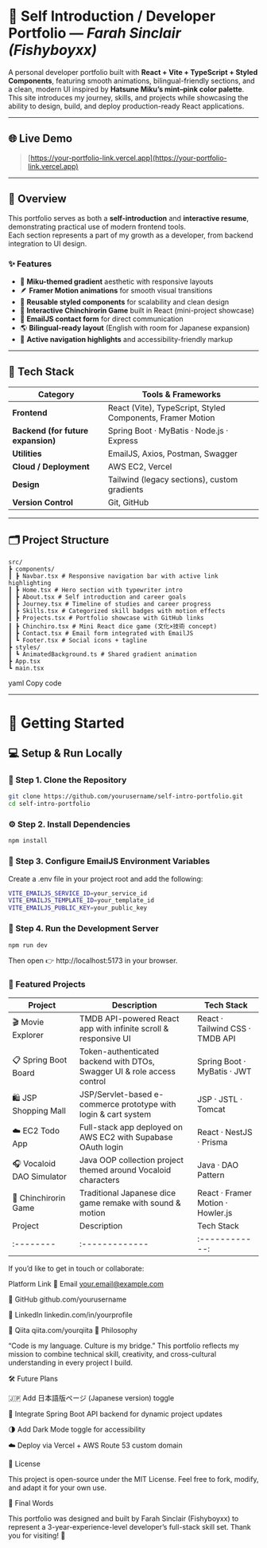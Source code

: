 # 🌸 Self Introduction / Developer Portfolio — *Farah Sinclair (Fishyboyxx)*

A personal developer portfolio built with **React + Vite + TypeScript + Styled Components**, featuring smooth animations, bilingual-friendly sections, and a clean, modern UI inspired by **Hatsune Miku’s mint–pink color palette**.  
This site introduces my journey, skills, and projects while showcasing the ability to design, build, and deploy production-ready React applications.

---

## 🌐 Live Demo
> [https://your-portfolio-link.vercel.app](https://your-portfolio-link.vercel.app)

---

## 🧭 Overview

This portfolio serves as both a **self-introduction** and **interactive resume**, demonstrating practical use of modern frontend tools.  
Each section represents a part of my growth as a developer, from backend integration to UI design.

### ✨ Features
- 🎨 **Miku-themed gradient** aesthetic with responsive layouts  
- 🪶 **Framer Motion animations** for smooth visual transitions  
- 🧠 **Reusable styled components** for scalability and clean design  
- 🧩 **Interactive Chinchirorin Game** built in React (mini-project showcase)  
- 💬 **EmailJS contact form** for direct communication  
- 🌎 **Bilingual-ready layout** (English with room for Japanese expansion)  
- 🔗 **Active navigation highlights** and accessibility-friendly markup

---

## 🧱 Tech Stack

| Category | Tools & Frameworks |
|-----------|--------------------|
| **Frontend** | React (Vite), TypeScript, Styled Components, Framer Motion |
| **Backend (for future expansion)** | Spring Boot · MyBatis · Node.js · Express |
| **Utilities** | EmailJS, Axios, Postman, Swagger |
| **Cloud / Deployment** | AWS EC2, Vercel |
| **Design** | Tailwind (legacy sections), custom gradients |
| **Version Control** | Git, GitHub |

---

## 🗂️ Project Structure

```
src/
┣ components/
┃ ┣ Navbar.tsx # Responsive navigation bar with active link highlighting
┃ ┣ Home.tsx # Hero section with typewriter intro
┃ ┣ About.tsx # Self introduction and career goals
┃ ┣ Journey.tsx # Timeline of studies and career progress
┃ ┣ Skills.tsx # Categorized skill badges with motion effects
┃ ┣ Projects.tsx # Portfolio showcase with GitHub links
┃ ┣ Chinchiro.tsx # Mini React dice game (文化×技術 concept)
┃ ┣ Contact.tsx # Email form integrated with EmailJS
┃ ┗ Footer.tsx # Social icons + tagline
┣ styles/
┃ ┗ AnimatedBackground.ts # Shared gradient animation
┣ App.tsx
┗ main.tsx
```


yaml
Copy code

---

# 🚀 Getting Started

## 💻 Setup & Run Locally

### 🧩 Step 1. Clone the Repository

```bash
git clone https://github.com/yourusername/self-intro-portfolio.git
cd self-intro-portfolio
```

### ⚙️ Step 2. Install Dependencies

```bash
npm install
```

### 🔐 Step 3. Configure EmailJS Environment Variables

Create a .env file in your project root and add the following:

```bash
VITE_EMAILJS_SERVICE_ID=your_service_id
VITE_EMAILJS_TEMPLATE_ID=your_template_id
VITE_EMAILJS_PUBLIC_KEY=your_public_key
```

### 🚀 Step 4. Run the Development Server
```bash
npm run dev
```

Then open 👉 http://localhost:5173
 in your browser.

### 💼 Featured Projects

| Project | Description | Tech Stack |
|----------|--------------|------------|
| 🎬 Movie Explorer | TMDB API-powered React app with infinite scroll & responsive UI | React · Tailwind CSS · TMDB API |
| 📋 Spring Boot Board | Token-authenticated backend with DTOs, Swagger UI & role access control | Spring Boot · MyBatis · JWT |
| 🛍 JSP Shopping Mall | JSP/Servlet-based e-commerce prototype with login & cart system | JSP · JSTL · Tomcat |
| ☁️ EC2 Todo App | Full-stack app deployed on AWS EC2 with Supabase OAuth login | React · NestJS · Prisma |
| 🎧 Vocaloid DAO Simulator | Java OOP collection project themed around Vocaloid characters | Java · DAO Pattern |
| 🎲 Chinchirorin Game | Traditional Japanese dice game remake with sound & motion | React · Framer Motion · Howler.js |
| Project | Description | Tech Stack |
|:--------|:-------------|:------------:|



If you’d like to get in touch or collaborate:

Platform	Link
💌 Email	your.email@example.com

🐙 GitHub	github.com/yourusername

💼 LinkedIn	linkedin.com/in/yourprofile

🧠 Qiita	qiita.com/yourqiita
🧩 Philosophy

“Code is my language. Culture is my bridge.”
This portfolio reflects my mission to combine technical skill, creativity, and cross-cultural understanding in every project I build.

🛠️ Future Plans

🇯🇵 Add 日本語版ページ (Japanese version) toggle

🔗 Integrate Spring Boot API backend for dynamic project updates

🌗 Add Dark Mode toggle for accessibility

☁️ Deploy via Vercel + AWS Route 53 custom domain

🧾 License

This project is open-source under the MIT License.
Feel free to fork, modify, and adapt it for your own use.

💬 Final Words

This portfolio was designed and built by Farah Sinclair (Fishyboyxx)
to represent a 3-year-experience-level developer’s full-stack skill set.
Thank you for visiting! 🌸
